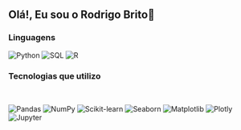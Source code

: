 ## Olá!, Eu sou o Rodrigo Brito👋  

### Linguagens

![Python](https://img.shields.io/badge/-Python-000?&logo=Python)
![SQL](https://img.shields.io/badge/-SQL-000?&logo=MySQL)
![R](https://img.shields.io/badge/-R-000?&logo=R&logoColor=Blue)

### Tecnologias que utilizo
<div style="display: inline_block"><br>
 
![Pandas](https://img.shields.io/badge/-Pandas-000?logo=pandas&logoColor=white)
![NumPy](https://img.shields.io/badge/-NumPy-000?logo=numpy&logoColor=white)
![Scikit-learn](https://img.shields.io/badge/-Scikit--learn-000?logo=scikit-learn&logoColor=white)
![Seaborn](https://img.shields.io/badge/-Seaborn-000?logo=seaborn&logoColor=white)
![Matplotlib](https://img.shields.io/badge/-Matplotlib-000?logo=matplotlib&logoColor=white)
![Plotly](https://img.shields.io/badge/-Plotly-000?logo=plotly&logoColor=white)
![Jupyter](https://img.shields.io/badge/-Jupyter-000?logo=jupyter&logoColor=white)

</div>
 <br>
 
